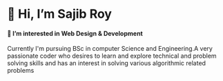  <h1>👋 Hi, I’m Sajib Roy </h1>
 <h4> 👀 I’m interested in Web Design & Development </h4>
<p>Currently I'm pursuing BSc in computer Science and Engineering.A very passionate coder who desires to learn and explore technical and problem solving skills and has an interest in solving various algorithmic related problems</p>
<!---
SajibRoy12/SajibRoy12 is a ✨ special ✨ repository because its `README.md` (this file) appears on your GitHub profile.
You can click the Preview link to take a look at your changes.
--->
